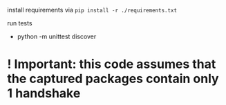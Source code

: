 install requirements via `pip install -r ./requirements.txt`

run tests

- python -m unittest discover

# ! Important:  this code assumes that the captured packages contain only 1 handshake
